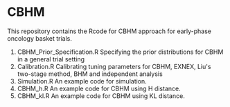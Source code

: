 # CBHM
This repository contains the Rcode for CBHM approach for early-phase oncology basket trials.

1. CBHM_Prior_Specification.R  Specifying the prior distributions for CBHM in a general trial setting
2. Calibration.R               Calibrating tuning parameters for CBHM, EXNEX, Liu's two-stage method, BHM and independent analysis
3. Simulation.R                An example code for simulation.
4. CBHM_h.R                    An example code for CBHM using H distance.
5. CBHM_kl.R                   An example code for CBHM using KL distance.

